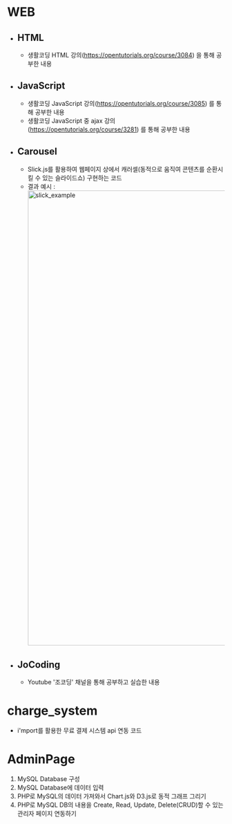 # WEB
  - ## HTML
    - 생활코딩 HTML 강의(https://opentutorials.org/course/3084) 을 통해 공부한 내용

  - ## JavaScript
    - 생활코딩 JavaScript 강의(https://opentutorials.org/course/3085) 를 통해 공부한 내용
    - 생활코딩 JavaScript 중 ajax 강의(https://opentutorials.org/course/3281) 를 통해 공부한 내용

  - ## Carousel
    - Slick.js를 활용하여 웹페이지 상에서 캐러셀(동적으로 움직여 콘텐츠를 순환시킬 수 있는 슬라이드쇼) 구현하는 코드
    - 결과 예시 : <img width="1052" alt="slick_example" src="https://user-images.githubusercontent.com/54230911/127171779-fef88556-55dd-40bc-8fe2-79115a6af146.png">

  - ## JoCoding
    - Youtube '조코딩' 채널을 통해 공부하고 실습한 내용

# charge_system
- i'mport를 활용한 무료 결제 시스템 api 연동 코드

# AdminPage
1. MySQL Database 구성
2. MySQL Database에 데이터 입력
3. PHP로 MySQL의 데이터 가져와서 Chart.js와 D3.js로 동적 그래프 그리기
4. PHP로 MySQL DB의 내용을 Create, Read, Update, Delete(CRUD)할 수 있는 관리자 페이지 연동하기
